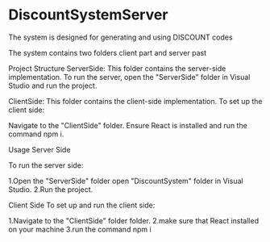 # DiscountSystemServer
The system is designed for generating and using DISCOUNT codes

The system contains two folders client part and server past 

Project Structure
ServerSide: This folder contains the server-side implementation.
To run the server, open the "ServerSide" folder in Visual Studio and run the project.

ClientSide: This folder contains the client-side implementation.
To set up the client side:

Navigate to the "ClientSide" folder.
Ensure React is installed and run the command npm i.


Usage
Server Side

To run the server side:

1.Open the "ServerSide" folder open "DiscountSystem" folder in Visual Studio.
2.Run the project.


Client Side
To set up and run the client side:

1.Navigate to the "ClientSide" folder folder.
2.make sure that React installed on your machine
3.run the command npm i

